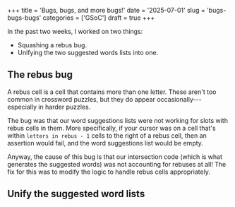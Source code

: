 +++
title      = 'Bugs, bugs, and more bugs!'
date       = '2025-07-01'
slug       = 'bugs-bugs-bugs'
categories = ['GSoC']
draft      = true
+++

In the past two weeks, I worked on two things:
* Squashing a rebus bug.
* Unifying the two suggested words lists into one.

## The rebus bug

A rebus cell is a cell that contains more than one letter. These aren't too common in crossword puzzles, but they do appear occasionally---especially in harder puzzles.

The bug was that our word suggestions lists were not working for slots with rebus cells in them. More specifically, if your cursor was on a cell that's within `letters in rebus - 1` cells to the right of a rebus cell, then an assertion would fail, and the word suggestions list would be empty.

Anyway, the cause of this bug is that our intersection code (which is what generates the suggested words) was not accounting for rebuses at all! The fix for this was to modify the logic to handle rebus cells appropriately.

## Unify the suggested word lists



